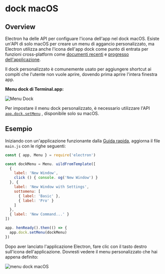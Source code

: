 # dock macOS

## Overview

Electron ha delle API per configuare l'icona dell'app nel dock macOS. Esiste un'API di solo macOS per creare un menu di aggancio personalizzato, ma Electron utilizza anche l'icona dell'app dock come punto di entrata per funzioni cross-platform come [documenti recenti](./recent-documents.md) e [progresso dell'applicazione](./progress-bar.md).

Il dock personalizzato è comunemente usato per aggiungere shortcut ai compiti che l'utente non vuole aprire, dovendo prima aprire l'intera finestra app.

__Menu dock di Terminal.app:__

![Menu Dock](https://cloud.githubusercontent.com/assets/639601/5069962/6032658a-6e9c-11e4-9953-aa84006bdfff.png)

Per impostare il menu dock personalizzato, è necessario utilizzare l'API [`app.dock.setMenu`](../api/dock.md#docksetmenumenu-macos) , disponibile solo su macOS.

## Esempio

Iniziando con un'applicazione funzionante dalla [Guida rapida](quick-start.md), aggiorna il file `main.js` con le righe seguenti:

```javascript
const { app, Menu } = require('electron')

const dockMenu = Menu. uildFromTemplate([
  {
    label: 'New Window',
    click () { console. og('New Window') }
  }, {
    label: 'New Window with Settings',
    sottomenu: [
      { label: 'Basic' },
      { label: 'Pro' }
    ]
  },
  { label: 'New Command...' }
])

app. henReady().then(() => {
  app.dock.setMenu(dockMenu)
})
```

Dopo aver lanciato l'applicazione Electron, fare clic con il tasto destro sull'icona dell'applicazione. Dovresti vedere il menu personalizzato che hai appena definito:

![menu dock macOS](../images/macos-dock-menu.png)
